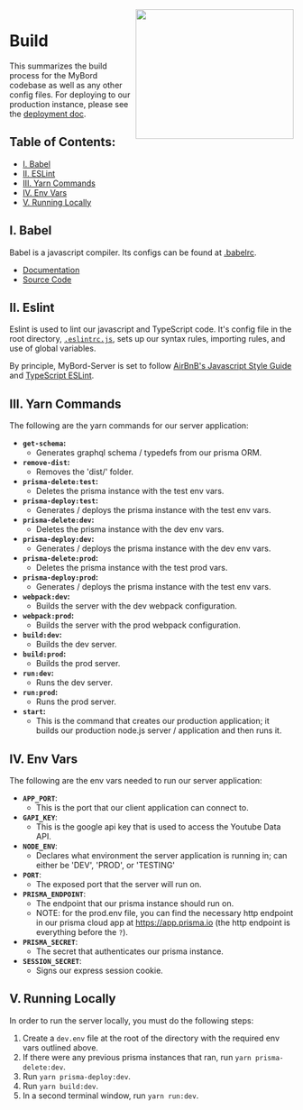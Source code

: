 <img align="right" width="280" height="230" src="https://github.com/jimmy-e/mybord-server/blob/master/etc/assets/build.jpg">

# Build

This summarizes the build process for the MyBord codebase as well as any other config files. For
deploying to our production instance, please see the [deployment doc](https://github.com/jimmy-e/mybord-server/blob/master/docs/deployment.md).

## Table of Contents:

* [I. Babel](#i-babel)
* [II. ESLint](#ii-eslint)
* [III. Yarn Commands](#iii-yarn-commands)
* [IV. Env Vars](#iv-env-vars)
* [V. Running Locally](#v-running-locally)

## I. Babel

Babel is a javascript compiler. Its configs can be found at
[.babelrc](https://github.com/jimmy-e/mybord/blob/master/.babelrc).

* [Documentation](https://babeljs.io/docs/en/)
* [Source Code](https://github.com/babel/babel)

## II. Eslint

Eslint is used to lint our javascript and TypeScript code. It's config file in the root 
directory, [`.eslintrc.js`](https://github.com/jimmy-e/mybord/blob/master/.eslintrc.js),
sets up our syntax rules, importing rules, and use of global variables.

By principle, MyBord-Server is set to follow
[AirBnB's Javascript Style Guide](https://github.com/airbnb/javascript) and
[TypeScript ESLint](https://github.com/typescript-eslint/typescript-eslint).

## III. Yarn Commands

The following are the yarn commands for our server application:

* **`get-schema`:**
  * Generates graphql schema / typedefs from our prisma ORM.
* **`remove-dist`:**
  * Removes the 'dist/' folder.
* **`prisma-delete:test`:**
  * Deletes the prisma instance with the test env vars.
* **`prisma-deploy:test`:**
  * Generates / deploys the prisma instance with the test env vars.
* **`prisma-delete:dev`:**
  * Deletes the prisma instance with the dev env vars.
* **`prisma-deploy:dev`:**
  * Generates / deploys the prisma instance with the dev env vars.
* **`prisma-delete:prod`:**
  * Deletes the prisma instance with the test prod vars.
* **`prisma-deploy:prod`:**
  * Generates / deploys the prisma instance with the test env vars.
* **`webpack:dev`:**
  * Builds the server with the dev webpack configuration.
* **`webpack:prod`:**
  * Builds the server with the prod webpack configuration.
* **`build:dev`:**
  * Builds the dev server.
* **`build:prod`:**
  * Builds the prod server.
* **`run:dev`:**
  * Runs the dev server.
* **`run:prod`:**
  * Runs the prod server.
* **`start`:**
  * This is the command that creates our production application; it builds our production node.js
    server / application and then runs it.
    
## IV. Env Vars

The following are the env vars needed to run our server application: 

* **`APP_PORT`**:
  * This is the port that our client application can connect to.
* **`GAPI_KEY`**:
  * This is the google api key that is used to access the Youtube Data API.
* **`NODE_ENV`**:
  * Declares what environment the server application is running in; can either be 'DEV', 'PROD',
  or 'TESTING'
* **`PORT`**:
  * The exposed port that the server will run on.
* **`PRISMA_ENDPOINT`**:
  * The endpoint that our prisma instance should run on.
  * NOTE: for the prod.env file, you can find the necessary http endpoint in our prisma cloud app
   at https://app.prisma.io (the http endpoint is everything before the `?`).
* **`PRISMA_SECRET`**:
  * The secret that authenticates our prisma instance.
* **`SESSION_SECRET`**:
  * Signs our express session cookie.
  
## V. Running Locally

In order to run the server locally, you must do the following steps:

1. Create a `dev.env` file at the root of the directory with the required env vars outlined above.
2. If there were any previous prisma instances that ran, run `yarn prisma-delete:dev`.
2. Run `yarn prisma-deploy:dev`.
3. Run `yarn build:dev`.
4. In a second terminal window, run `yarn run:dev`.
